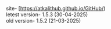 site- [https://atkalithub.github.io/GitHub/) <br>
letest version- 1.5.3 (30-04-2025) <br>
old version- 1.5.2 (21-03-2025)
